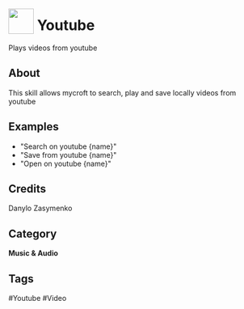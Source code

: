 # <img src="https://raw.githack.com/FortAwesome/Font-Awesome/master/svgs/solid/caret-square-right.svg" card_color="#FF0000" width="50" height="50" style="vertical-align:bottom"/> Youtube
Plays videos from youtube

## About
This skill allows mycroft to search, play and save locally videos from youtube

## Examples
* "Search on youtube {name}"
* "Save from youtube {name}"
* "Open on youtube {name}"

## Credits
Danylo Zasymenko

## Category
**Music & Audio**

## Tags
#Youtube
#Video

